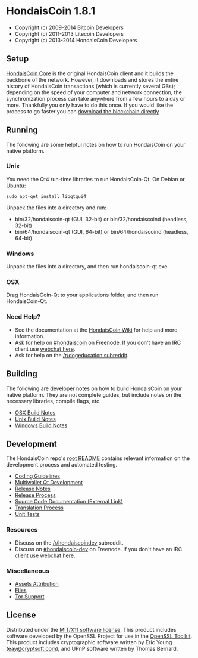 HondaisCoin 1.8.1
====================

* Copyright (c) 2009-2014 Bitcoin Developers
* Copyright (c) 2011-2013 Litecoin Developers
* Copyright (c) 2013-2014 HondaisCoin Developers


Setup
---------------------
[HondaisCoin Core](http://hondaiscoin.com/en/download) is the original HondaisCoin client and it builds the backbone of the network. However, it downloads and stores the entire history of HondaisCoin transactions (which is currently several GBs); depending on the speed of your computer and network connection, the synchronization process can take anywhere from a few hours to a day or more. Thankfully you only have to do this once. If you would like the process to go faster you can [download the blockchain directly](bootstrap.md)

Running
---------------------
The following are some helpful notes on how to run HondaisCoin on your native platform. 

### Unix

You need the Qt4 run-time libraries to run HondaisCoin-Qt. On Debian or Ubuntu:

	sudo apt-get install libqtgui4

Unpack the files into a directory and run:

- bin/32/hondaiscoin-qt (GUI, 32-bit) or bin/32/hondaiscoind (headless, 32-bit)
- bin/64/hondaiscoin-qt (GUI, 64-bit) or bin/64/hondaiscoind (headless, 64-bit)



### Windows

Unpack the files into a directory, and then run hondaiscoin-qt.exe.

### OSX

Drag HondaisCoin-Qt to your applications folder, and then run HondaisCoin-Qt.

### Need Help?

* See the documentation at the [HondaisCoin Wiki](http://dogeco.in/)
for help and more information.
* Ask for help on [#hondaiscoin](http://webchat.freenode.net?channels=hondaiscoin) on Freenode. If you don't have an IRC client use [webchat here](http://webchat.freenode.net?channels=hondaiscoin).
* Ask for help on the [/r/dogeducation subreddit](http://reddit.com/r/dogeducation).

Building
---------------------
The following are developer notes on how to build HondaisCoin on your native platform. They are not complete guides, but include notes on the necessary libraries, compile flags, etc.

- [OSX Build Notes](build-osx.md)
- [Unix Build Notes](build-unix.md)
- [Windows Build Notes](build-msw.md)

Development
---------------------
The HondaisCoin repo's [root README](https://github.com/hondaiscoin/hondaiscoin/blob/master/README.md) contains relevant information on the development process and automated testing.

- [Coding Guidelines](coding.md)
- [Multiwallet Qt Development](multiwallet-qt.md)
- [Release Notes](release-notes.md)
- [Release Process](release-process.md)
- [Source Code Documentation (External Link)](https://dev.visucore.com/bitcoin/doxygen/)
- [Translation Process](translation_process.md)
- [Unit Tests](unit-tests.md)

### Resources
* Discuss on the [/r/hondaiscoindev](http://www.reddit.com/r/hondaiscoindev) subreddit.
* Discuss on [#hondaiscoin-dev](http://webchat.freenode.net/?channels=hondaiscoin-dev) on Freenode. If you don't have an IRC client use [webchat here](http://webchat.freenode.net/?channels=hondaiscoin-dev).

### Miscellaneous
- [Assets Attribution](assets-attribution.md)
- [Files](files.md)
- [Tor Support](tor.md)

License
---------------------
Distributed under the [MIT/X11 software license](http://www.opensource.org/licenses/mit-license.php).
This product includes software developed by the OpenSSL Project for use in the [OpenSSL Toolkit](http://www.openssl.org/). This product includes
cryptographic software written by Eric Young ([eay@cryptsoft.com](mailto:eay@cryptsoft.com)), and UPnP software written by Thomas Bernard.
